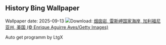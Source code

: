 ## History Bing Wallpaper
Wallpaper date: 2025-09-13
![](https://www.bing.com/th?id=OHR.PointReyesSeashore_ZH-CN0076789582_UHD.jpg&w=1000)Download: [烟囱岩, 雷斯岬国家海岸, 加利福尼亚州, 美国 (© Enrique Aguirre Aves/Getty Images)](https://www.bing.com/th?id=OHR.PointReyesSeashore_ZH-CN0076789582_UHD.jpg)

Auto get programm by LtgX
